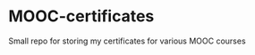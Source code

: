 MOOC-certificates
=================

Small repo for storing my certificates for various MOOC courses
